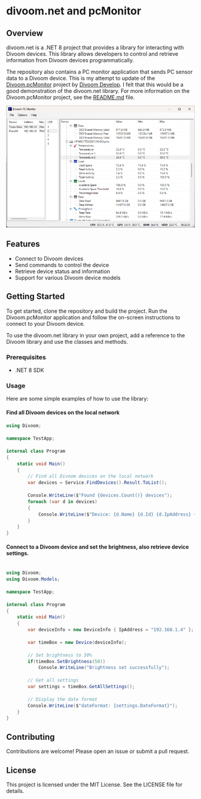 # divoom.net and pcMonitor

## Overview
divoom.net is a .NET 8 project that provides a library for interacting with Divoom devices. This 
library allows developers to control and retrieve information from Divoom devices programmatically.

The repository also contains a PC monitor application that sends PC sensor data to a Divoom device.
This is my attempt to update of the [Divoom.pcMonitor](https://github.com/DivoomDevelop/DivoomPCMonitorTool) project 
by [Divoom Develop](https://github.com/DivoomDevelop). I felt that this would be a good demonstration of the divoom.net 
library. For more information on the Divoom.pcMonitor project, see the [README.md](Divoom.pcMonitor/README.md) file.

![alt text](pcMonitorScreen.png "Divoom PC Monitor")

## Features
- Connect to Divoom devices
- Send commands to control the device
- Retrieve device status and information
- Support for various Divoom device models

## Getting Started

To get started, clone the repository and build the project. Run the Divoom.pcMonitor application and follow the on-screen
instructions to connect to your Divoom device. 

To use the divoom.net library in your own project, add a reference to the Divoom library and use the classes and methods.

### Prerequisites
- .NET 8 SDK

### Usage
Here are some simple examples of how to use the library:

#### Find all Divoom devices on the local network
```csharp
using Divoom;

namespace TestApp;

internal class Program
{
    static void Main()
    {
        // Find all Divoom devices on the local network
        var devices = Service.FindDevices().Result.ToList();
        
        Console.WriteLine($"Found {devices.Count()} devices");
        foreach (var d in devices)
        {
            Console.WriteLine($"Device: {d.Name} {d.Id} {d.IpAddress} {d.MacAddress} {d.Hardware}");
        }
    }
}
```

#### Connect to a Divoom device and set the brightness, also retrieve device settings.

```csharp

using Divoom;
using Divoom.Models;

namespace TestApp;

internal class Program
{
    static void Main()
    {
        var deviceInfo = new DeviceInfo { IpAddress = "192.168.1.4" };
        
        var timeBox = new Device(deviceInfo);
        
        // Set brightness to 50%
        if(timeBox.SetBrightness(50))
            Console.WriteLine("Brightness set successfully");

        // Get all settings
        var settings = timeBox.GetAllSettings();

        // Display the date format
        Console.WriteLine($"dateFormat: {settings.DateFormat}");
    }
}
```

## Contributing
Contributions are welcome! Please open an issue or submit a pull request.

## License
This project is licensed under the MIT License. See the LICENSE file for details.
